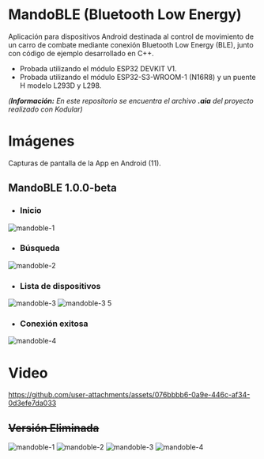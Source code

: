 # MandoBLE (Bluetooth Low Energy)
Aplicación para dispositivos Android destinada al control de movimiento de un carro de combate mediante conexión Bluetooth Low Energy (BLE), junto con código de ejemplo desarrollado en C++.

- Probada utilizando el módulo ESP32 DEVKIT V1.
- Probada utilizando el módulo ESP32-S3-WROOM-1 (N16R8) y un puente H modelo L293D y L298.

_(**Información:** En este repositorio se encuentra el archivo **.aia** del proyecto realizado con Kodular)_

# Imágenes
Capturas de pantalla de la App en Android (11).

## MandoBLE 1.0.0-beta

- ### Inicio

![mandoble-1](https://github.com/user-attachments/assets/7b64be3d-a007-4e24-b116-17840edee899)

- ### Búsqueda

![mandoble-2](https://github.com/user-attachments/assets/a67cc953-d26a-45b1-ac9b-5721d0268c2b)

- ### Lista de dispositivos

![mandoble-3](https://github.com/user-attachments/assets/75f41183-38e6-4ede-900d-17a7350dcc64)
![mandoble-3 5](https://github.com/user-attachments/assets/44737fc0-a4e4-48f0-968a-d66885d0b0e3)

- ### Conexión exitosa

![mandoble-4](https://github.com/user-attachments/assets/a903666f-595f-4b73-bb5b-d2239ca04ca4)

# Video

https://github.com/user-attachments/assets/076bbbb6-0a9e-446c-af34-0d3efe7da033

## ~~Versión Eliminada~~

![mandoble-1](https://github.com/user-attachments/assets/e51c51b1-2c93-457a-b7eb-7b42e8412030)
![mandoble-2](https://github.com/user-attachments/assets/65843d20-ae86-45d3-952f-3280a40cd995)
![mandoble-3](https://github.com/user-attachments/assets/edd86063-f198-427f-93f8-f7728d7f171e)
![mandoble-4](https://github.com/user-attachments/assets/81311505-449c-4546-9fd2-c48ad9f2ca10)
